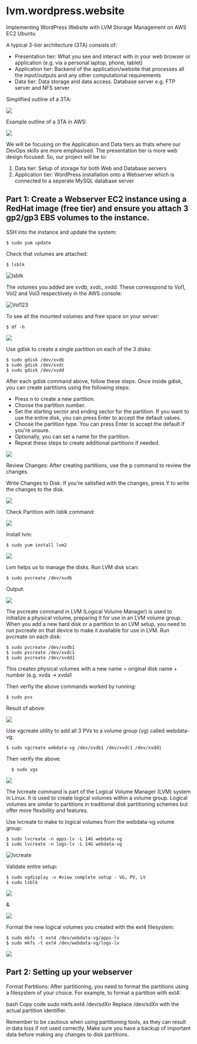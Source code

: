 # lvm.wordpress.website

Implementing WordPress Website with LVM Storage Management on AWS EC2 Ubuntu

A typical 3-tier architecture (3TA) consists of:
- Presentation tier: What you see and interact with in your web browser or application (e.g. via a personal laptop, phone, tablet)
- Application tier: Backend of the application/website that processes all the input/outputs and any other computational requirements
- Data tier: Data storage and data access. Database server e.g. FTP server and NFS server

Simplified outline of a 3TA:

![](https://github.com/naqeebghazi/lvm.wordpress.website/blob/main/images/gen3tierarchitecture.png?raw=true)

Example outline of a 3TA in AWS:

![](https://github.com/naqeebghazi/lvm.wordpress.website/blob/main/images/aws3tierarchitecture.png?raw=true)

We will be focusing on the Application and Data tiers as thats where our DevOps skills are more emphasised. The presentation tier is more web design focused. 
So, our project will be to:
  1. Data tier: Setup of storage for both Web and Database servers
  2. Application tier: WordPress installation onto a Webserver which is connected to a seperate MySQL database server

## Part 1: Create a Webserver EC2 instance using a RedHat image (free tier) and ensure you attach 3 gp2/gp3 EBS volumes to the instance. 

SSH into the instance and update the system:

    $ sudo yum update

Check that volumes are attached:

    $ lsblk 

![lsblk](https://github.com/naqeebghazi/lvm.wordpress.website/blob/main/images/lsblk.png?raw=true)

The volumes you added are xvdb, xvdc, xvdd. These corresspond to Vol1, Vol2 and Vol3 respectiively in the AWS console:

![Vol123](https://github.com/naqeebghazi/lvm.wordpress.website/blob/main/images/Vol123.png?raw=true)

To see all the mounted volumes and free space on your server:

    $ df -h

![](https://github.com/naqeebghazi/lvm.wordpress.website/blob/main/images/df-h.png?raw=true)

Use gdisk to create a single partition on each of the 3 disks:

    $ sudo gdisk /dev/xvdb
    $ sudo gdisk /dev/xvdc
    $ sudo gdisk /dev/xvdd

  After each gdisk command above, follow these steps:
  Once inside gdisk, you can create partitions using the following steps:
  
  - Press n to create a new partition.
  - Choose the partition number.
  - Set the starting sector and ending sector for the partition. If you want to use the entire disk, you can press Enter to accept the default values.
  - Choose the partition type. You can press Enter to accept the default if you're unsure.
  - Optionally, you can set a name for the partition.
  - Repeat these steps to create additional partitions if needed.

![](https://github.com/naqeebghazi/lvm.wordpress.website/blob/main/images/df-h.png?raw=true)
  
  Review Changes:
  After creating partitions, use the p command to review the changes.
  
  Write Changes to Disk:
  If you're satisfied with the changes, press Y to write the changes to the disk.

![](https://github.com/naqeebghazi/lvm.wordpress.website/blob/main/images/wY.png?raw=true)

Check Partition with lsblk command:

![](https://github.com/naqeebghazi/lvm.wordpress.website/blob/main/images/lsblkcheckPartition.png?raw=true)

Install lvm:

    $ sudo yum install lvm2

![](https://github.com/naqeebghazi/lvm.wordpress.website/blob/main/images/lvm2install.png?raw=true)

Lvm helps us to manage the disks. Run LVM disk scan:

    $ sudo pvcreate /dev/xvdb

Output:

![](https://github.com/naqeebghazi/lvm.wordpress.website/blob/main/images/lvmdiskscan.png?raw=true)

The pvcreate command in LVM (Logical Volume Manager) is used to initialize a physical volume, preparing it for use in an LVM volume group. When you add a new hard disk or a partition to an LVM setup, you need to run pvcreate on that device to make it available for use in LVM. 
Run pvcreate on each disk:

    $ sudo pvcreate /dev/xvdb1
    $ sudo pvcreate /dev/xvdc1
    $ sudo pvcreate /dev/xvdd1

This creates physical volumes with a new name = original disk name + number (e.g. xvda -> xvda1 

Then verfiy the above commands worked by running:

    $ sudo pvs

Result of above:

![](https://github.com/naqeebghazi/lvm.wordpress.website/blob/main/images/pvcreate.png?raw=true)


Use vgcreate utility to add all 3 PVs to a volume group (vg) called webdata-vg:

    $ sudo vgcreate webdata-vg /dev/xvdb1 /dev/xvdc1 /dev/xvdd1

  Then verify the above:

      $ sudo vgs

![](https://github.com/naqeebghazi/lvm.wordpress.website/blob/main/images/vg-create.png?raw=true)

The lvcreate command is part of the Logical Volume Manager (LVM) system in Linux. It is used to create logical volumes within a volume group. Logical volumes are similar to partitions in traditional disk partitioning schemes but offer more flexibility and features. 

Use lvcreate to make to logical volumes from the webdata-vg volume group:

    $ sudo lvcreate -n apps-lv -L 14G webdata-vg
    $ sudo lvcreate -n logs-lv -L 14G webdata-vg

![lvcreate](https://github.com/naqeebghazi/lvm.wordpress.website/blob/main/images/lvcreate_apps.logs.png?raw=true)

Validate entire setup:

    $ sudo vgdisplay -v #view complete setup - VG, PV, LV
    $ sudo lsblk

![](https://github.com/naqeebghazi/lvm.wordpress.website/blob/main/images/vgdisplay.png?raw=true)

&

![](https://github.com/naqeebghazi/lvm.wordpress.website/blob/main/images/lsblk_2.png?raw=true)

Format the new logical volumes you created with the ext4 filesystem:

    $ sudo mkfs -t ext4 /dev/webdata-vg/apps-lv
    $ sudo mkfs -t ext4 /dev/webdata-vg/logs-lv

![](https://github.com/naqeebghazi/lvm.wordpress.website/blob/main/images/mkfs_ext4.png?raw=true)

## Part 2: Setting up your webserver


  Format Partitions:
  After partitioning, you need to format the partitions using a filesystem of your choice. For example, to format a partition with ext4:
  
  bash
  Copy code
  sudo mkfs.ext4 /dev/sdXn
  Replace /dev/sdXn with the actual partition identifier.
  
  Remember to be cautious when using partitioning tools, as they can result in data loss if not used correctly. Make sure you have a backup of important data before making any changes to disk partitions.
